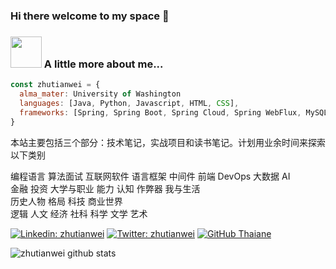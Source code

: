 ### Hi there welcome to my space 👋

### <img src="https://media.giphy.com/media/VgCDAzcKvsR6OM0uWg/giphy.gif" width="50"> A little more about me...  

```javascript
const zhutianwei = {
  alma_mater: University of Washington
  languages: [Java, Python, Javascript, HTML, CSS],
  frameworks: [Spring, Spring Boot, Spring Cloud, Spring WebFlux, MySQL, Redis, MongoDB, Kafka, Nginx, AWS, Linux, Spark, Hadoop, Git, Jenkins, Docker, NumPy, pandas, Matplotlib, Scikit-Learn, TensofFlow, Keras],
}
```


本站主要包括三个部分：技术笔记，实战项目和读书笔记。计划用业余时间来探索以下类别 

编程语言 算法面试 互联网软件 语言框架 中间件 前端 DevOps 大数据 AI   
金融 投资 
大学与职业 能力 认知 作弊器 我与生活   
历史人物 格局 科技 商业世界   
逻辑 人文 经济 社科 科学 文学 艺术  

[![Linkedin: zhutianwei](https://img.shields.io/badge/-zhutianwei-blue?style=flat-square&logo=Linkedin&logoColor=white&link=https://www.linkedin.com/in/zhutianwei/)](https://www.linkedin.com/in/zhutianwei/)
[![Twitter: zhutianwei](https://img.shields.io/twitter/follow/zhutianwei?style=social)](https://twitter.com/zhutianwei)
[![GitHub Thaiane](https://img.shields.io/github/followers/zhutianwei?label=follow&style=social)](https://github.com/zhutianwei)

![zhutianwei github stats](https://github-readme-stats.vercel.app/api?username=zhutianwei)


<!-- ### You can find in me in the web 🌍
[<img align="left" alt="Souarvdey777 | Twitter" width="22px" src="https://cdn.jsdelivr.net/npm/simple-icons@v3/icons/twitter.svg" />][twitter]
[<img align="left" alt="Souarvdey777 | LinkedIn" width="22px" src="https://cdn.jsdelivr.net/npm/simple-icons@v3/icons/linkedin.svg" />][linkedin]
[<img align="left" alt="Souarvdey777 | Instagram" width="22px" src="https://cdn.jsdelivr.net/npm/simple-icons@v3/icons/instagram.svg" />][instagram]
<br/> -->

[twitter]: https://twitter.com/zhutianwei
[youtube]: https://youtube.com/
[instagram]: https://www.instagram.com/zhutw
[linkedin]: https://www.linkedin.com/in/zhutianwei

<!--
**zhutianwei/zhutianwei** is a ✨ _special_ ✨ repository because its `README.md` (this file) appears on your GitHub profile.

Here are some ideas to get you started:

- 🔭 I’m currently working on ...
- 🌱 I’m currently learning ...
- 👯 I’m looking to collaborate on ...
- 🤔 I’m looking for help with ...
- 💬 Ask me about ...
- 📫 How to reach me: ...
- 😄 Pronouns: ...
- ⚡ Fun fact: ...
-->
